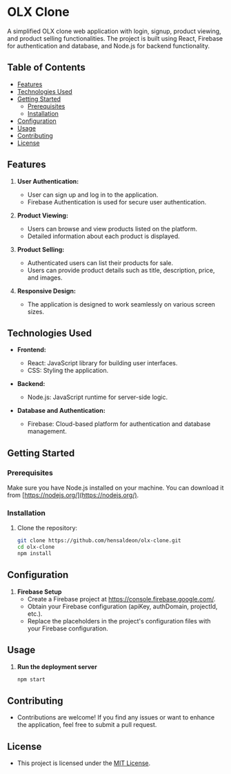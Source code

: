 # OLX Clone

A simplified OLX clone web application with login, signup, product viewing, and product selling functionalities. The project is built using React, Firebase for authentication and database, and Node.js for backend functionality.

## Table of Contents

- [Features](#features)
- [Technologies Used](#technologies-used)
- [Getting Started](#getting-started)
  - [Prerequisites](#prerequisites)
  - [Installation](#installation)
- [Configuration](#configuration)
- [Usage](#usage)
- [Contributing](#contributing)
- [License](#license)

## Features

1. **User Authentication:**
   - User can sign up and log in to the application.
   - Firebase Authentication is used for secure user authentication.

2. **Product Viewing:**
   - Users can browse and view products listed on the platform.
   - Detailed information about each product is displayed.

3. **Product Selling:**
   - Authenticated users can list their products for sale.
   - Users can provide product details such as title, description, price, and images.

4. **Responsive Design:**
   - The application is designed to work seamlessly on various screen sizes.

## Technologies Used

- **Frontend:**
  - React: JavaScript library for building user interfaces.
  - CSS: Styling the application.

- **Backend:**
  - Node.js: JavaScript runtime for server-side logic.

- **Database and Authentication:**
  - Firebase: Cloud-based platform for authentication and database management.

## Getting Started

### Prerequisites

Make sure you have Node.js installed on your machine. You can download it from [https://nodejs.org/](https://nodejs.org/).

### Installation

1. Clone the repository:

   ```sh
   git clone https://github.com/hensaldeon/olx-clone.git
   cd olx-clone
   npm install

## Configuration

1. **Firebase Setup**
   - Create a Firebase project at https://console.firebase.google.com/.
   - Obtain your Firebase configuration (apiKey, authDomain, projectId, etc.).
   - Replace the placeholders in the project's configuration files with your Firebase configuration.
     
 ## Usage
 
 1. **Run the deployment server**
    
     ```sh
     npm start

 ## Contributing
 - Contributions are welcome! If you find any issues or want to enhance the application, feel free to submit a pull request.

## License
- This project is licensed under the <a href="https://opensource.org/license/mit/">MIT License</a>.





